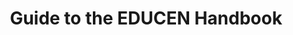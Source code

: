 ---
layout: handbook
name: introduction
title: "Guide to the EDUCEN Handbook"
image: introduction.jpg
---